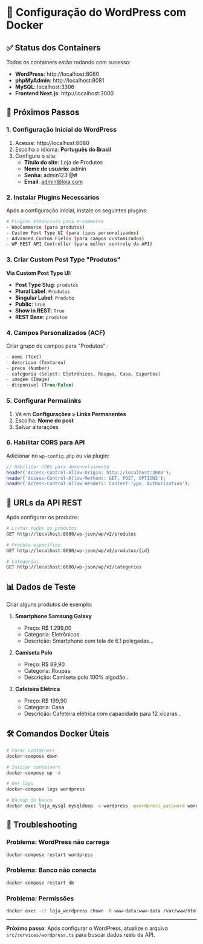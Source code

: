# 🐳 Configuração do WordPress com Docker

## ✅ Status dos Containers

Todos os containers estão rodando com sucesso:

- **WordPress**: http://localhost:8080
- **phpMyAdmin**: http://localhost:8081
- **MySQL**: localhost:3306
- **Frontend Next.js**: http://localhost:3000

## 🚀 Próximos Passos

### 1. Configuração Inicial do WordPress

1. Acesse: http://localhost:8080
2. Escolha o idioma: **Português do Brasil**
3. Configure o site:
   - **Título do site**: Loja de Produtos
   - **Nome de usuário**: admin
   - **Senha**: admin123!@#
   - **Email**: admin@loja.com

### 2. Instalar Plugins Necessários

Após a configuração inicial, instale os seguintes plugins:

```bash
# Plugins essenciais para e-commerce
- WooCommerce (para produtos)
- Custom Post Type UI (para tipos personalizados)
- Advanced Custom Fields (para campos customizados)
- WP REST API Controller (para melhor controle da API)
```

### 3. Criar Custom Post Type "Produtos"

**Via Custom Post Type UI:**

- **Post Type Slug**: `produtos`
- **Plural Label**: `Produtos`
- **Singular Label**: `Produto`
- **Public**: `True`
- **Show in REST**: `True`
- **REST Base**: `produtos`

### 4. Campos Personalizados (ACF)

Criar grupo de campos para "Produtos":

```php
- nome (Text)
- descricao (Textarea)
- preco (Number)
- categoria (Select: Eletrônicos, Roupas, Casa, Esportes)
- imagem (Image)
- disponivel (True/False)
```

### 5. Configurar Permalinks

1. Vá em **Configurações > Links Permanentes**
2. Escolha: **Nome do post**
3. Salvar alterações

### 6. Habilitar CORS para API

Adicionar no `wp-config.php` ou via plugin:

```php
// Habilitar CORS para desenvolvimento
header('Access-Control-Allow-Origin: http://localhost:3000');
header('Access-Control-Allow-Methods: GET, POST, OPTIONS');
header('Access-Control-Allow-Headers: Content-Type, Authorization');
```

## 🔗 URLs da API REST

Após configurar os produtos:

```bash
# Listar todos os produtos
GET http://localhost:8080/wp-json/wp/v2/produtos

# Produto específico
GET http://localhost:8080/wp-json/wp/v2/produtos/{id}

# Categorias
GET http://localhost:8080/wp-json/wp/v2/categories
```

## 📊 Dados de Teste

Criar alguns produtos de exemplo:

1. **Smartphone Samsung Galaxy**
   - Preço: R$ 1.299,00
   - Categoria: Eletrônicos
   - Descrição: Smartphone com tela de 6.1 polegadas...

2. **Camiseta Polo**
   - Preço: R$ 89,90
   - Categoria: Roupas
   - Descrição: Camiseta polo 100% algodão...

3. **Cafeteira Elétrica**
   - Preço: R$ 199,90
   - Categoria: Casa
   - Descrição: Cafeteira elétrica com capacidade para 12 xícaras...

## 🛠️ Comandos Docker Úteis

```bash
# Parar containers
docker-compose down

# Iniciar containers
docker-compose up -d

# Ver logs
docker-compose logs wordpress

# Backup do banco
docker exec loja_mysql mysqldump -u wordpress -pwordpress_password wordpress > backup.sql
```

## 🔧 Troubleshooting

### Problema: WordPress não carrega
```bash
docker-compose restart wordpress
```

### Problema: Banco não conecta
```bash
docker-compose restart db
```

### Problema: Permissões
```bash
docker exec -it loja_wordpress chown -R www-data:www-data /var/www/html
```

---

**Próximo passo**: Após configurar o WordPress, atualize o arquivo `src/services/wordpress.ts` para buscar dados reais da API.